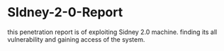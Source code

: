 # SIdney-2-0-Report
this penetration report is of exploiting Sidney 2.0 machine. finding its all vulnerability and gaining access of the system.
